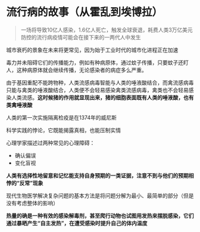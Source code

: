 # 流行病的故事（从霍乱到埃博拉）

> 一场将导致10亿人感染，1.6亿人死亡，触发全球衰退，耗费人类3万亿美元防控的流行病疫情可能会在接下来的一两代人中发生

城市衰朽的景象在未来将更常见，因为始于工业时代的城市化进程正在加速

毒力并未阻碍它们的传播能力，例如有种病原体，通过蚊子传播，只要蚊子还盯人，这种病原体就会继续传播，无论感染者的病症多么严重。



由于基因重配不能跨物种，人类流感病毒智能与人类的唾液酸结合，而禽流感病毒只能与禽类的唾液酸结合，人类便不会轻易感染禽类流感病毒，禽类也不会轻易感染人类流感。**这时候猪的作用就显现出来，猪的细胞表面既有人类的唾液酸，也有类禽唾液酸**



人类的第一次实施隔离检疫是在1374年的威尼斯



科学实践的悖论，它既能揭露真相，也能压制实情



心理学家描述过两种常见的心理障碍：

- 确认偏误
- 变化盲视

**人类有选择性地留意和记忆能支持自身预期的一类证据，注意不到与他们的预期相悖的“反常”现象**

现代生物医学解决复杂问题的基本方法是将问题分解为最小、最简单的部分（但是没有考虑整体的影响）

**热量的确是一种有效的感染解毒剂，甚至爬行动物也试图用发热来摆脱感染，它们通过暴晒产生“自主发热”，在遭受感染时提升自己的体内温度**

